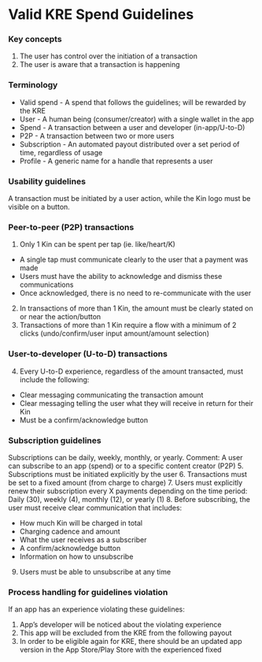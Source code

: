 # Valid KRE Spend Guidelines
### Key concepts
1. The user has control over the initiation of a transaction
2. The user is aware that a transaction is happening
### Terminology
- Valid spend - A spend that follows the guidelines; will be rewarded by the KRE
- User - A human being (consumer/creator) with a single wallet in the app
- Spend - A transaction between a user and developer (in-app/U-to-D)
- P2P - A transaction between two or more users
- Subscription - An automated payout distributed over a set period of time, regardless of usage
- Profile - A generic name for a handle that represents a user
### Usability guidelines
A transaction must be initiated by a user action, while the Kin logo must be visible on a button.
### Peer-to-peer (P2P) transactions
1. Only 1 Kin can be spent per tap (ie. like/heart/K)
- A single tap must communicate clearly to the user that a payment was made
- Users must have the ability to acknowledge and dismiss these communications
- Once acknowledged, there is no need to re-communicate with the user
2. In transactions of more than 1 Kin, the amount must be clearly stated on or near the action/button
3. Transactions of more than 1 Kin require a flow with a minimum of 2 clicks (undo/confirm/user input
amount/amount selection)
### User-to-developer (U-to-D) transactions
4. Every U-to-D experience, regardless of the amount transacted, must include the following:
- Clear messaging communicating the transaction amount
- Clear messaging telling the user what they will receive in return for their Kin 
- Must be a confirm/acknowledge button
### Subscription guidelines
Subscriptions can be daily, weekly, monthly, or yearly.
Comment: A user can subscribe to an app (spend) or to a specific content creator (P2P)
5. Subscriptions must be initiated explicitly by the user
6. Transactions must be set to a fixed amount (from charge to charge)
7. Users must explicitly renew their subscription every X payments depending on the time period: Daily
(30), weekly (4), monthly (12), or yearly (1)
8. Before subscribing, the user must receive clear communication that includes:
- How much Kin will be charged in total
- Charging cadence and amount
- What the user receives as a subscriber
- A confirm/acknowledge button
- Information on how to unsubscribe
9. Users must be able to unsubscribe at any time
### Process handling for guidelines violation
If an app has an experience violating these guidelines:
1. App’s developer will be noticed about the violating experience
2. This app will be excluded from the KRE from the following payout
3. In order to be eligible again for KRE, there should be an updated app version in the App Store/Play
Store with the experienced fixed

